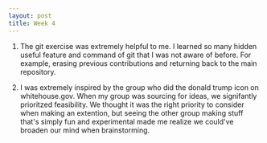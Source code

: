 ```yaml
---
layout: post
title: Week 4
---
```

1. The git exercise was extremely helpful to me. I learned so many hidden useful feature and command of git that I was not aware of before. For example, erasing previous contributions and returning back to the main repository.

<!--more-->

2. I was extremely inspired by the group who did the donald trump icon on whitehouse.gov. When my group was sourcing for ideas, we signifantly prioritzed feasibility. We thought it was the right priority to consider when making an extention, but seeing the other group making stuff that's simply fun and experimental made me realize we could've broaden our mind when brainstorming.
